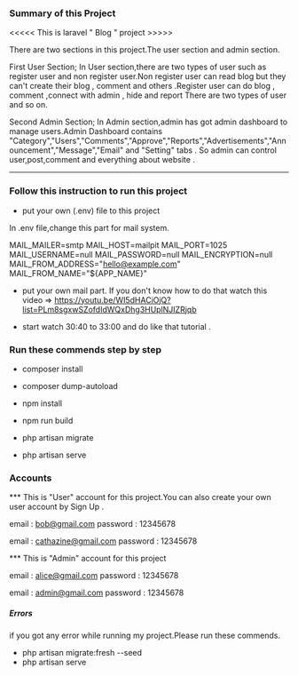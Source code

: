 ### Summary of this Project ###

<<<<< This is laravel " Blog " project >>>>>

There are two sections in this project.The user section and admin section.

First User Section;
In User section,there are two types of user such as register user and non register user.Non register user can read blog but they can't create their blog , comment and others .Register user can do blog , comment ,connect with admin , hide and report There are two types of user and so on.

Second Admin Section;
In Admin section,admin has got admin dashboard  to manage users.Admin Dashboard contains "Category","Users","Comments","Approve","Reports","Advertisements","Announcement","Message","Email" and "Setting" tabs . So admin can control user,post,comment and everything about website .

--------------------------------------------------

### Follow this instruction to run this project ###

- put your own (.env) file to this project

In .env file,change this part for mail system.

MAIL_MAILER=smtp
MAIL_HOST=mailpit
MAIL_PORT=1025
MAIL_USERNAME=null
MAIL_PASSWORD=null
MAIL_ENCRYPTION=null
MAIL_FROM_ADDRESS="hello@example.com"
MAIL_FROM_NAME="${APP_NAME}"

- put your own mail part. If you don't know how to do that watch this video => https://youtu.be/WI5dHACiOjQ?list=PLm8sgxwSZofdIdWQxDhg3HUplNJIZRjqb

- start watch 30:40 to 33:00 and do like that tutorial .


### Run these commends step by step

- composer install

- composer dump-autoload

- npm install

- npm run build

- php artisan migrate

- php artisan serve

### Accounts 

*** This is  "User" account for this project.You can also create your own  user account by Sign Up .

email : bob@gmail.com
password : 12345678

email : cathazine@gmail.com
password : 12345678

*** This is  "Admin" account for this project

email : alice@gmail.com
password : 12345678

email : admin@gmail.com
password : 12345678



##### Errors #####
if you got any error while running my project.Please run these commends.

- php artisan migrate:fresh --seed
- php artisan serve
